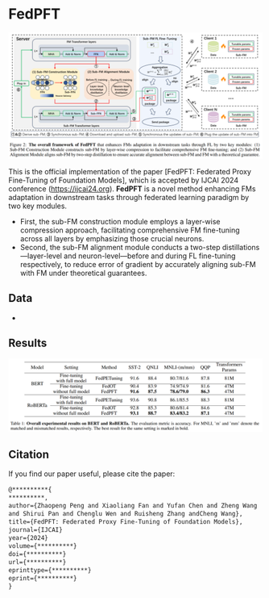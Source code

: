 # FedPFT
![img.png](images/img.png)

This is the official implementation of the paper [FedPFT: Federated Proxy Fine-Tuning of Foundation Models], which is accepted by IJCAI 2024 conference (https://ijcai24.org).
**FedPFT** is a novel method enhancing FMs adaptation in downstream tasks through federated learning paradigm by two key modules.
* First, the sub-FM construction module employs a layer-wise compression approach, facilitating comprehensive FM fine-tuning across all layers by emphasizing those crucial neurons. 
* Second, the sub-FM alignment module conducts a two-step distillations—layer-level and neuron-level—before and during FL fine-tuning respectively, to reduce error of gradient by accurately aligning sub-FM with FM under theoretical guarantees. 

## Data
* 

## Results
![img_1.png](images/img_1.png)


## Citation
If you find our paper useful, please cite the paper:
```
@**********{
**********,
author={Zhaopeng Peng and Xiaoliang Fan and Yufan Chen and Zheng Wang and Shirui Pan and Chenglu Wen and Ruisheng Zhang andCheng Wang},
title={FedPFT: Federated Proxy Fine-Tuning of Foundation Models},
journal={IJCAI}
year={2024}
volume={**********}
doi={**********}
url={**********}
eprinttype={**********}
eprint={**********}
}
```

